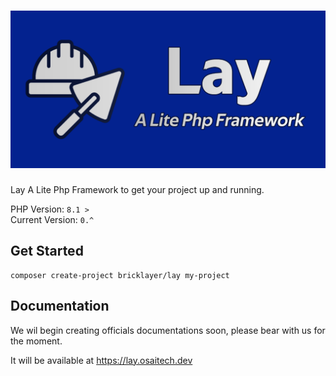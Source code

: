 # ![Lay A Lite Php Framework](https://github.com/PHPBrickLayer/structure/blob/main/src/static/img/lay-logo-github.png)

Lay A Lite Php Framework to get your project up and running.

PHP Version: `8.1 >`\
Current Version: `0.^`

## Get Started

```shell
composer create-project bricklayer/lay my-project
```

## Documentation

We wil begin creating officials documentations soon, please bear with us for the moment.

It will be available at https://lay.osaitech.dev
